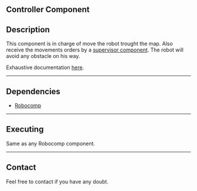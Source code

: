 Controller Component
----

Description
---
This component is in charge of move the robot trought the map. Also receive the movements orders by a [supervisor component][1]. The robot will avoid any obstacle on his way.

Exhaustive documentation [here][3].

----
Dependencies
----
* [Robocomp][2]

----
Executing
---
Same as any Robocomp component.

----
Contact
----
Feel free to contact if you have any doubt.

  [1]: https://github.com/JuanPTM/supervisorPython
  [2]: https://github.com/robocomp
  [3]: https://github.com/JuanPTM/controller/blob/master/Robotics_%20JuanPedroTorres.pdf

